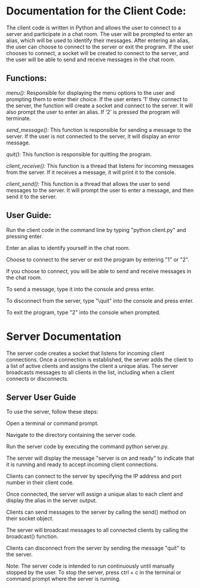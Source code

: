 # **Documentation for the Client Code:**

The client code is written in Python and allows the user to connect to a server and participate in a chat room. The user will be prompted to enter an alias, which will be used to identify their messages. After entering an alias, the user can choose to connect to the server or exit the program. If the user chooses to connect, a socket will be created to connect to the server, and the user will be able to send and receive messages in the chat room.

## **Functions**:
_menu():_
Responsible for displaying the menu options to the user and prompting them to enter their choice. If the user enters ‘1’ they connect to the server, the function will create a socket and connect to the server. It will also prompt the user to enter an alias. If ‘2’ is pressed the program will terminate.

_send_message():_
This function is responsible for sending a message to the server. If the user is not connected to the server, it will display an error message.

_quit():_
This function is responsible for quitting the program.

_client_receive():_
This function is a thread that listens for incoming messages from the server. If it receives a message, it will print it to the console.

_client_send():_
This function is a thread that allows the user to send messages to the server. It will prompt the user to enter a message, and then send it to the server.

## **User Guide:**
Run the client code in the command line by typing "python client.py" and pressing enter.

Enter an alias to identify yourself in the chat room.

Choose to connect to the server or exit the program by entering "1" or "2".

If you choose to connect, you will be able to send and receive messages in the chat room.

To send a message, type it into the console and press enter.

To disconnect from the server, type "\quit" into the console and press enter.

To exit the program, type "2" into the console when prompted.


# **Server Documentation**
The server code creates a socket that listens for incoming client connections. Once a connection is established, the server adds the client to a list of active clients and assigns the client a unique alias. The server broadcasts messages to all clients in the list, including when a client connects or disconnects.

## **Server User Guide**
To use the server, follow these steps:

Open a terminal or command prompt.

Navigate to the directory containing the server code.

Run the server code by executing the command python server.py.

The server will display the message "server is on and ready" to indicate that it is running and ready to accept incoming client connections.

Clients can connect to the server by specifying the IP address and port number in their client code.

Once connected, the server will assign a unique alias to each client and display the alias in the server output.

Clients can send messages to the server by calling the send() method on their socket object.

The server will broadcast messages to all connected clients by calling the broadcast() function.

Clients can disconnect from the server by sending the message "quit" to the server.

Note: The server code is intended to run continuously until manually stopped by the user. To stop the server, press ctrl + c in the terminal or command prompt where the server is running.

